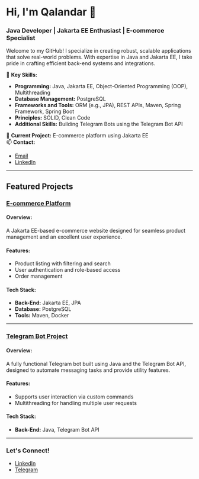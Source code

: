 # Hi, I'm Qalandar 👋  
### Java Developer | Jakarta EE Enthusiast | E-commerce Specialist  

Welcome to my GitHub! I specialize in creating robust, scalable applications that solve real-world problems. With expertise in Java and Jakarta EE, I take pride in crafting efficient back-end systems and integrations.

🌟 **Key Skills:**  
- **Programming:** Java, Jakarta EE, Object-Oriented Programming (OOP), Multithreading  
- **Database Management:** PostgreSQL  
- **Frameworks and Tools:** ORM (e.g., JPA), REST APIs, Maven, Spring Framework, Spring Boot
- **Principles:** SOLID, Clean Code  
- **Additional Skills:** Building Telegram Bots using the Telegram Bot API  

🚀 **Current Project:** E-commerce platform using Jakarta EE  
📫 **Contact:**  
- [Email](mailto:qalandar2201@gmail.com)  
- [LinkedIn](https://www.linkedin.com/in/qalandar-qalandarov-194107337/)  

---

## Featured Projects  

### **[E-commerce Platform](https://github.com/Qalandar01/newEcommerce)**  
#### Overview:  
A Jakarta EE-based e-commerce website designed for seamless product management and an excellent user experience.  

#### Features:  
- Product listing with filtering and search  
- User authentication and role-based access  
- Order management 

#### Tech Stack:  
- **Back-End:** Jakarta EE, JPA  
- **Database:** PostgreSQL  
- **Tools:** Maven, Docker  

---

### **[Telegram Bot Project](https://github.com/Qalandar01/PrayerTimes-Project)**  
#### Overview:  
A fully functional Telegram bot built using Java and the Telegram Bot API, designed to automate messaging tasks and provide utility features.  

#### Features:  
- Supports user interaction via custom commands    
- Multithreading for handling multiple user requests  

#### Tech Stack:  
- **Back-End:** Java, Telegram Bot API  

---

### Let's Connect!  
- [LinkedIn](https://linkedin.com/in/qalandar-qalandarov-194107337)  
- [Telegram](https://t.me/Qalandarov_Qalandar)  
